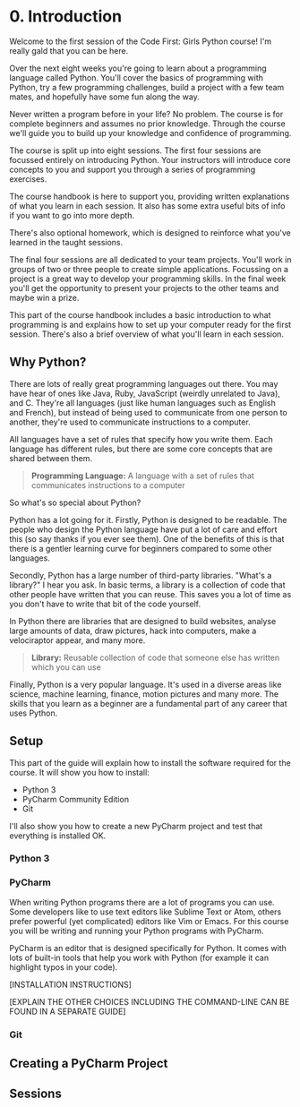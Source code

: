 # 0. Introduction

Welcome to the first session of the Code First: Girls Python course! I'm really gald that you can be here.

Over the next eight weeks you're going to learn about a programming language called Python. You'll cover the basics of programming with Python, try a few programming challenges, build a project with a few team mates, and hopefully have some fun along the way.

Never written a program before in your life? No problem. The course is for complete beginners and assumes no prior knowledge. Through the course we'll guide you to build up your knowledge and confidence of programming. 

The course is split up into eight sessions. The first four sessions are focussed entirely on introducing Python. Your instructors will introduce core concepts to you and support you through a series of programming exercises. 

The course handbook is here to support you, providing written explanations of what you learn in each session. It also has some extra useful bits of info if you want to go into more depth.

There's also optional homework, which is designed to reinforce what you've learned in the taught sessions.

The final four sessions are all dedicated to your team projects. You'll work in groups of two or three people to create simple applications. Focussing on a project is a great way to develop your programming skills. In the final week you'll get the opportunity to present your projects to the other teams and maybe win a prize.

This part of the course handbook includes a basic introduction to what programming is and explains how to set up your computer ready for the first session. There's also a brief overview of what you'll learn in each session.

## Why Python?

There are lots of really great programming languages out there. You may have hear of ones like Java, Ruby, JavaScript (weirdly unrelated to Java), and C. They're all languages (just like human languages such as English and French), but instead of being used to communicate from one person to another, they're used to communicate instructions to a computer.

All languages have a set of rules that specify how you write them. Each language has different rules, but there are some core concepts that are shared between them. 

> **Programming Language:** A language with a set of rules that communicates instructions to a computer

So what's so special about Python? 

Python has a lot going for it. Firstly, Python is designed to be readable. The people who design the Python language have put a lot of care and effort this (so say thanks if you ever see them). One of the benefits of this is that there is a gentler learning curve for beginners compared to some other languages.

Secondly, Python has a large number of third-party libraries. "What's a library?" I hear you ask. In basic terms, a library is a collection of code that other people have written that you can reuse. This saves you a lot of time as you don't have to write that bit of the code yourself. 

In Python there are libraries that are designed to build websites, analyse large amounts of data, draw pictures, hack into computers, make a velociraptor appear, and many more.

> **Library:** Reusable collection of code that someone else has written which you can use

Finally, Python is a very popular language. It's used in a diverse areas like science, machine learning, finance, motion pictures and many more. The skills that you learn as a beginner are a fundamental part of any career that uses Python. 


## Setup

This part of the guide will explain how to install the software required for the course. It will show you how to install:

- Python 3
- PyCharm Community Edition
- Git

I'll also show you how to create a new PyCharm project and test that everything is installed OK.

### Python 3

### PyCharm

When writing Python programs there are a lot of programs you can use. Some developers like to use text editors like Sublime Text or Atom, others prefer powerful (yet complicated) editors like Vim or Emacs. For this course you will be writing and running your Python programs with PyCharm.

PyCharm is an editor that is designed specifically for Python. It comes with lots of built-in tools that help you work with Python (for example it can highlight typos in your code).

[INSTALLATION INSTRUCTIONS]

[EXPLAIN THE OTHER CHOICES INCLUDING THE COMMAND-LINE CAN BE FOUND IN A SEPARATE GUIDE]

### Git

## Creating a PyCharm Project

## Sessions

